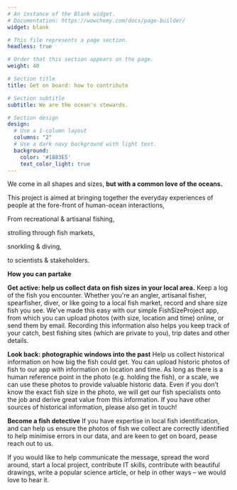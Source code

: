 ```yaml
---
# An instance of the Blank widget.
# Documentation: https://wowchemy.com/docs/page-builder/
widget: blank

# This file represents a page section.
headless: true

# Order that this section appears on the page.
weight: 40

# Section title
title: Get on board: how to contribute

# Section subtitle
subtitle: We are the ocean's stewards.

# Section design
design:
  # Use a 1-column layout
  columns: "2"
  # Use a dark navy background with light text.
  background:
    color: '#1883E5'
    text_color_light: true
---
```

We come in all shapes and sizes, **but with a common love of the oceans.**

This project is aimed at bringing together the everyday experiences of people at the fore-front of human-ocean interactions,

From recreational & artisanal fishing, ​

strolling through fish markets,​

snorkling & diving,​

to scientists & stakeholders. ​

**How you can partake**

**Get active: help us collect data on fish sizes in your local area.** 
Keep a log of the fish you encounter. Whether you're an angler, artisanal fisher, spearfisher, diver, or like going to a local fish market, record and share size fish you see. We've made this easy with our simple FishSizeProject app, from which you can upload photos (with size, location and time) online, or send them by email. Recording this information also helps you keep track of your catch, best fishing sites (which are private to you), trip dates and other details.

**Look back: photographic windows into the past**
Help us collect historical information on how big the fish could get. You can upload historic photos of fish to our app with information on location and time. As long as there is a human reference point in the photo (e.g. holding the fish), or a scale, we can use these photos to provide valuable historic data. Even if you don’t know the exact fish size in the photo, we will get our fish specialists onto the job and derive great value from this information. If you have other sources of historical information, please also get in touch!

**Become a fish detective**
If you have expertise in local fish identification, and can help us ensure the photos of fish we collect are correctly identified to help minimise errors in our data, and are keen to get on board, pease reach out to us.  

If you would like to help communicate the message, spread the word around, start a local project, contribute IT skills, contribute with beautiful drawings, write a popular science article, or help in other ways – we would love to hear it.  
